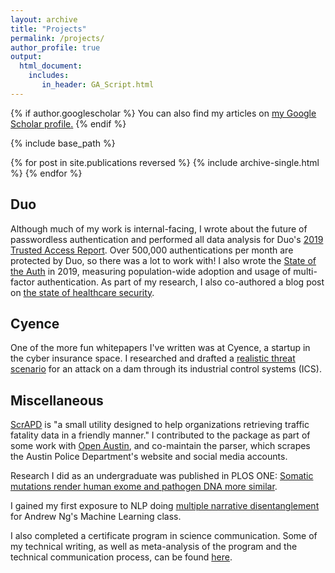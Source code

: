 ```yaml
---
layout: archive
title: "Projects"
permalink: /projects/
author_profile: true
output: 
  html_document:
    includes:
       in_header: GA_Script.html
---
```


{% if author.googlescholar %}
  You can also find my articles on <u><a href="{{author.googlescholar}}">my Google Scholar profile</a>.</u>
{% endif %}

{% include base_path %}

{% for post in site.publications reversed %}
  {% include archive-single.html %}
{% endfor %}

## Duo

Although much of my work is internal-facing, I wrote about the future of passwordless authentication and performed all data analysis for Duo's [2019 Trusted Access Report](https://duo.com/resources/ebooks/the-2019-duo-trusted-access-report). Over 500,000 authentications per month are protected by Duo, so there was a lot to work with! I also wrote the [State of the Auth](https://duo.com/assets/ebooks/state-of-the-auth-2019.pdf) in 2019, measuring population-wide adoption and usage of multi-factor authentication.
As part of my research, I also co-authored a blog post on [the state of healthcare security](https://duo.com/blog/the-state-of-trusted-access-in-healthcare).

## Cyence

One of the more fun whitepapers I've written was at Cyence, a startup in the cyber insurance space. I researched and drafted a [realistic threat scenario](https://www.aon.com/reinsurance/gimo/20181025-gimo-cyber) for an attack on a dam through its industrial control systems (ICS).

## Miscellaneous

[ScrAPD](scrapd.org) is "a small utility designed to help organizations retrieving traffic fatality data in a friendly manner." I contributed to the package as part of some work with [Open Austin](https://www.open-austin.org/), and co-maintain the parser, which scrapes the Austin Police Department's website and social media accounts.

Research I did as an undergraduate was published in PLOS ONE: [Somatic mutations render human exome and pathogen DNA more similar](https://journals.plos.org/plosone/article?id=10.1371/journal.pone.0197949).

I gained my first exposure to NLP doing [multiple narrative disentanglement](http://cs229.stanford.edu/proj2016/poster/EnglerHarvey-MultipleNarrativeDisentanglement-Poster.pdf) for Andrew Ng's Machine Learning class.

I also completed a certificate program in science communication. Some of my technical writing, as well as meta-analysis of the program and the technical communication process, can be found [here](https://stanford.digication.com/maggie_engler/home-1).
